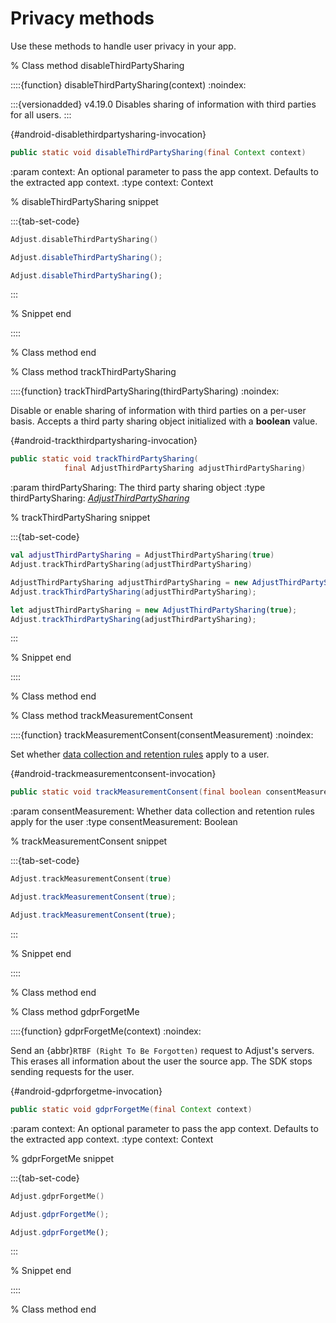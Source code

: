 # Privacy methods

Use these methods to handle user privacy in your app.

% Class method disableThirdPartySharing

::::{function} disableThirdPartySharing(context)
:noindex:

:::{versionadded} v4.19.0
Disables sharing of information with third parties for all users.
:::

{#android-disablethirdpartysharing-invocation}
```java
public static void disableThirdPartySharing(final Context context)
```

:param context: An optional parameter to pass the app context. Defaults to the extracted app context.
:type context: Context

% disableThirdPartySharing snippet

:::{tab-set-code}

```kotlin
Adjust.disableThirdPartySharing()
```

```java
Adjust.disableThirdPartySharing();
```

```javascript
Adjust.disableThirdPartySharing();
```

:::

% Snippet end

::::

% Class method end

% Class method trackThirdPartySharing

::::{function} trackThirdPartySharing(thirdPartySharing)
:noindex:

Disable or enable sharing of information with third parties on a per-user basis. Accepts a third party sharing object initialized with a **boolean** value.

{#android-trackthirdpartysharing-invocation}
```java
public static void trackThirdPartySharing(
            final AdjustThirdPartySharing adjustThirdPartySharing)
```

:param thirdPartySharing: The third party sharing object
:type thirdPartySharing: [*AdjustThirdPartySharing*](/android/reference/AdjustThirdPartySharing.md)

% trackThirdPartySharing snippet

:::{tab-set-code}

```kotlin
val adjustThirdPartySharing = AdjustThirdPartySharing(true)
Adjust.trackThirdPartySharing(adjustThirdPartySharing)
```

```java
AdjustThirdPartySharing adjustThirdPartySharing = new AdjustThirdPartySharing(true);
Adjust.trackThirdPartySharing(adjustThirdPartySharing);
```

```javascript
let adjustThirdPartySharing = new AdjustThirdPartySharing(true);
Adjust.trackThirdPartySharing(adjustThirdPartySharing);
```

:::

% Snippet end

::::

% Class method end

% Class method trackMeasurementConsent

::::{function} trackMeasurementConsent(consentMeasurement)
:noindex:

Set whether [data collection and retention rules](hc:manage-data-collection-and-retention) apply to a user.

{#android-trackmeasurementconsent-invocation}
```java
public static void trackMeasurementConsent(final boolean consentMeasurement)
```

:param consentMeasurement: Whether data collection and retention rules apply for the user
:type consentMeasurement: Boolean

% trackMeasurementConsent snippet

:::{tab-set-code}

```kotlin
Adjust.trackMeasurementConsent(true)
```

```java
Adjust.trackMeasurementConsent(true);
```

```javascript
Adjust.trackMeasurementConsent(true);
```

:::

% Snippet end

::::

% Class method end

% Class method gdprForgetMe

::::{function} gdprForgetMe(context)
:noindex:

Send an {abbr}`RTBF (Right To Be Forgotten)` request to Adjust's servers. This erases all information about the user the source app. The SDK stops sending requests for the user.

{#android-gdprforgetme-invocation}
```java
public static void gdprForgetMe(final Context context)
```

:param context: An optional parameter to pass the app context. Defaults to the extracted app context.
:type context: Context

% gdprForgetMe snippet

:::{tab-set-code}

```kotlin
Adjust.gdprForgetMe()
```

```java
Adjust.gdprForgetMe();
```

```javascript
Adjust.gdprForgetMe();
```

:::

% Snippet end

::::

% Class method end
